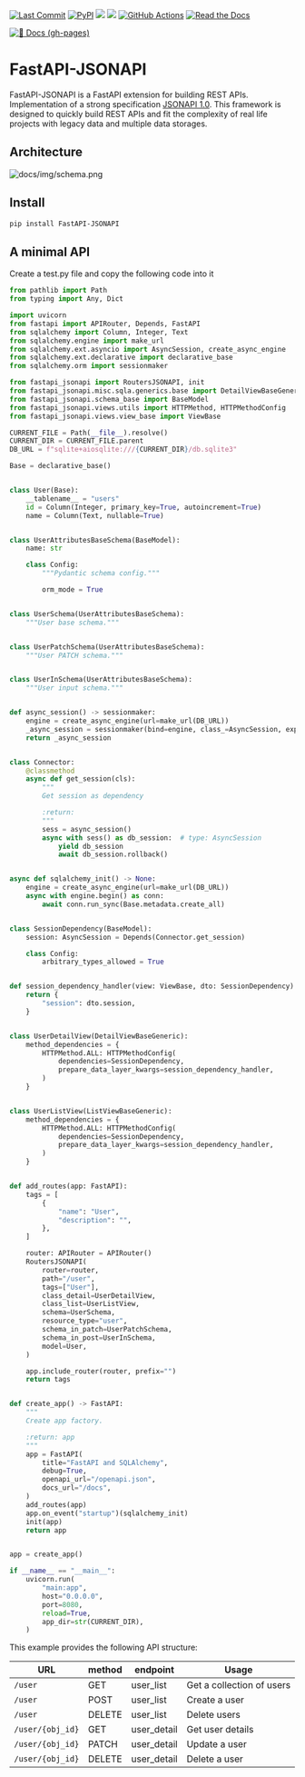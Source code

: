 [![Last Commit](https://img.shields.io/github/last-commit/mts-ai/FastAPI-JSONAPI?style=for-the-badge)](https://github.com/mts-ai/FastAPI-JSONAPI)
[![PyPI](https://img.shields.io/pypi/v/fastapi-jsonapi?label=PyPI&style=for-the-badge)](https://pypi.org/project/FastAPI-JSONAPI/)
[![](https://img.shields.io/pypi/pyversions/FastAPI-JSONAPI?style=for-the-badge)](https://pypi.org/project/FastAPI-JSONAPI/)
[![](https://img.shields.io/github/license/ycd/manage-fastapi?style=for-the-badge)](https://pypi.org/project/FastAPI-JSONAPI/)
[![GitHub Actions](https://img.shields.io/endpoint.svg?url=https%3A%2F%2Factions-badge.atrox.dev%2Fmts-ai%2FFastAPI-JSONAPI%2Fbadge%3Fref%3Dmain&style=for-the-badge)](https://github.com/mts-ai/FastAPI-JSONAPI/actions)
[![Read the Docs](https://img.shields.io/readthedocs/fastapi-jsonapi?style=for-the-badge)](https://fastapi-jsonapi.readthedocs.io/en/latest/)

[![📖 Docs (gh-pages)](https://github.com/mts-ai/FastAPI-JSONAPI/actions/workflows/documentation.yaml/badge.svg)](https://mts-ai.github.io/FastAPI-JSONAPI/)

# FastAPI-JSONAPI

FastAPI-JSONAPI is a FastAPI extension for building REST APIs.
Implementation of a strong specification [JSONAPI 1.0](http://jsonapi.org/).
This framework is designed to quickly build REST APIs and fit the complexity
of real life projects with legacy data and multiple data storages.

## Architecture

![docs/img/schema.png](docs/img/schema.png)

## Install

```bash
pip install FastAPI-JSONAPI
```

## A minimal API

Create a test.py file and copy the following code into it

```python
from pathlib import Path
from typing import Any, Dict

import uvicorn
from fastapi import APIRouter, Depends, FastAPI
from sqlalchemy import Column, Integer, Text
from sqlalchemy.engine import make_url
from sqlalchemy.ext.asyncio import AsyncSession, create_async_engine
from sqlalchemy.ext.declarative import declarative_base
from sqlalchemy.orm import sessionmaker

from fastapi_jsonapi import RoutersJSONAPI, init
from fastapi_jsonapi.misc.sqla.generics.base import DetailViewBaseGeneric, ListViewBaseGeneric
from fastapi_jsonapi.schema_base import BaseModel
from fastapi_jsonapi.views.utils import HTTPMethod, HTTPMethodConfig
from fastapi_jsonapi.views.view_base import ViewBase

CURRENT_FILE = Path(__file__).resolve()
CURRENT_DIR = CURRENT_FILE.parent
DB_URL = f"sqlite+aiosqlite:///{CURRENT_DIR}/db.sqlite3"

Base = declarative_base()


class User(Base):
    __tablename__ = "users"
    id = Column(Integer, primary_key=True, autoincrement=True)
    name = Column(Text, nullable=True)


class UserAttributesBaseSchema(BaseModel):
    name: str

    class Config:
        """Pydantic schema config."""

        orm_mode = True


class UserSchema(UserAttributesBaseSchema):
    """User base schema."""


class UserPatchSchema(UserAttributesBaseSchema):
    """User PATCH schema."""


class UserInSchema(UserAttributesBaseSchema):
    """User input schema."""


def async_session() -> sessionmaker:
    engine = create_async_engine(url=make_url(DB_URL))
    _async_session = sessionmaker(bind=engine, class_=AsyncSession, expire_on_commit=False)
    return _async_session


class Connector:
    @classmethod
    async def get_session(cls):
        """
        Get session as dependency

        :return:
        """
        sess = async_session()
        async with sess() as db_session:  # type: AsyncSession
            yield db_session
            await db_session.rollback()


async def sqlalchemy_init() -> None:
    engine = create_async_engine(url=make_url(DB_URL))
    async with engine.begin() as conn:
        await conn.run_sync(Base.metadata.create_all)


class SessionDependency(BaseModel):
    session: AsyncSession = Depends(Connector.get_session)

    class Config:
        arbitrary_types_allowed = True


def session_dependency_handler(view: ViewBase, dto: SessionDependency) -> Dict[str, Any]:
    return {
        "session": dto.session,
    }


class UserDetailView(DetailViewBaseGeneric):
    method_dependencies = {
        HTTPMethod.ALL: HTTPMethodConfig(
            dependencies=SessionDependency,
            prepare_data_layer_kwargs=session_dependency_handler,
        )
    }


class UserListView(ListViewBaseGeneric):
    method_dependencies = {
        HTTPMethod.ALL: HTTPMethodConfig(
            dependencies=SessionDependency,
            prepare_data_layer_kwargs=session_dependency_handler,
        )
    }


def add_routes(app: FastAPI):
    tags = [
        {
            "name": "User",
            "description": "",
        },
    ]

    router: APIRouter = APIRouter()
    RoutersJSONAPI(
        router=router,
        path="/user",
        tags=["User"],
        class_detail=UserDetailView,
        class_list=UserListView,
        schema=UserSchema,
        resource_type="user",
        schema_in_patch=UserPatchSchema,
        schema_in_post=UserInSchema,
        model=User,
    )

    app.include_router(router, prefix="")
    return tags


def create_app() -> FastAPI:
    """
    Create app factory.

    :return: app
    """
    app = FastAPI(
        title="FastAPI and SQLAlchemy",
        debug=True,
        openapi_url="/openapi.json",
        docs_url="/docs",
    )
    add_routes(app)
    app.on_event("startup")(sqlalchemy_init)
    init(app)
    return app


app = create_app()

if __name__ == "__main__":
    uvicorn.run(
        "main:app",
        host="0.0.0.0",
        port=8080,
        reload=True,
        app_dir=str(CURRENT_DIR),
    )
```

This example provides the following API structure:

| URL              | method | endpoint    | Usage                     |
|------------------|--------|-------------|---------------------------|
| `/user`          | GET    | user_list   | Get a collection of users |
| `/user`          | POST   | user_list   | Create a user             |
| `/user`          | DELETE | user_list   | Delete users              |
| `/user/{obj_id}` | GET    | user_detail | Get user details          |
| `/user/{obj_id}` | PATCH  | user_detail | Update a user             |
| `/user/{obj_id}` | DELETE | user_detail | Delete a user             |
